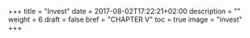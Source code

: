 +++
title = "Invest"
date = 2017-08-02T17:22:21+02:00
description = ""
weight = 6
draft = false
bref = "CHAPTER V"
toc = true
image = "invest"
+++
